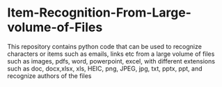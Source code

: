 # Item-Recognition-From-Large-volume-of-Files
This repository contains python code that can be used to recognize characters or items such as emails, links etc from a large volume of files such as images, pdfs, word, powerpoint, excel, with different extensions such as doc, docx,xlsx, xls, HEIC, png, JPEG, jpg, txt, pptx, ppt, and recognize authors of the files

